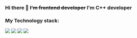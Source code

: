 ### Hi there 👋 ~~I'm frontend developer~~ I'm C++ developer

### My Technology stack:

<img src="https://img.shields.io/badge/C++-success?style=for-the-badge&logo=C++&logoColor=blue"/> <img src="https://img.shields.io/badge/Python-yellow?style=for-the-badge&logo=Python&logoColor=black"/> <img src="https://img.shields.io/badge/HTML5-red?style=for-the-badge&logo=HTML 5&logoColor=black"/> <img src="https://img.shields.io/badge/CSS 3-blue?style=for-the-badge&logo=CSS3&logoColor=black"/>
